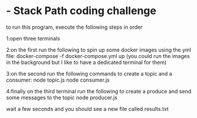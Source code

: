 # - Stack Path coding challenge

to run this program, execute the following steps in order

1:open three terminals

2:on the first run the following to spin up some docker images using the yml file: 
	docker-compose -f docker-compose.yml up
	(you could run the images in the background but I like to have a dedicated terminal for them)

3:on the second run the following commands to create a topic and a consumer:
	node topic.js
	node consumer.js

4:finally on the third terminal run the following to create a produce and send some messages to the topic
	node producer.js

wait a few seconds and you should see a new file called results.txt